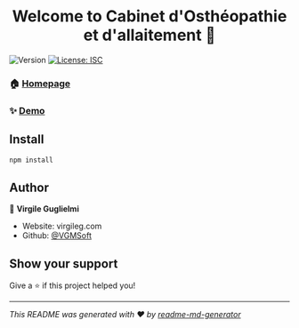 <h1 align="center">Welcome to Cabinet d'Osthéopathie et d'allaitement 👋</h1>
<p>
  <img alt="Version" src="https://img.shields.io/badge/version-1.0.0-blue.svg?cacheSeconds=2592000" />
  <a href="#" target="_blank">
    <img alt="License: ISC" src="https://img.shields.io/badge/License-ISC-yellow.svg" />
  </a>
</p>

### 🏠 [Homepage](https://github.com/VGMSoft/Ostheopathie_Allaitement)

### ✨ [Demo](https://vgmsoft.github.io/Osth-opathie_Allaitement/)

## Install

```sh
npm install
```

## Author

👤 **Virgile Guglielmi**

* Website: virgileg.com
* Github: [@VGMSoft](https://github.com/VGMSoft)

## Show your support

Give a ⭐️ if this project helped you!

***
_This README was generated with ❤️ by [readme-md-generator](https://github.com/kefranabg/readme-md-generator)_
